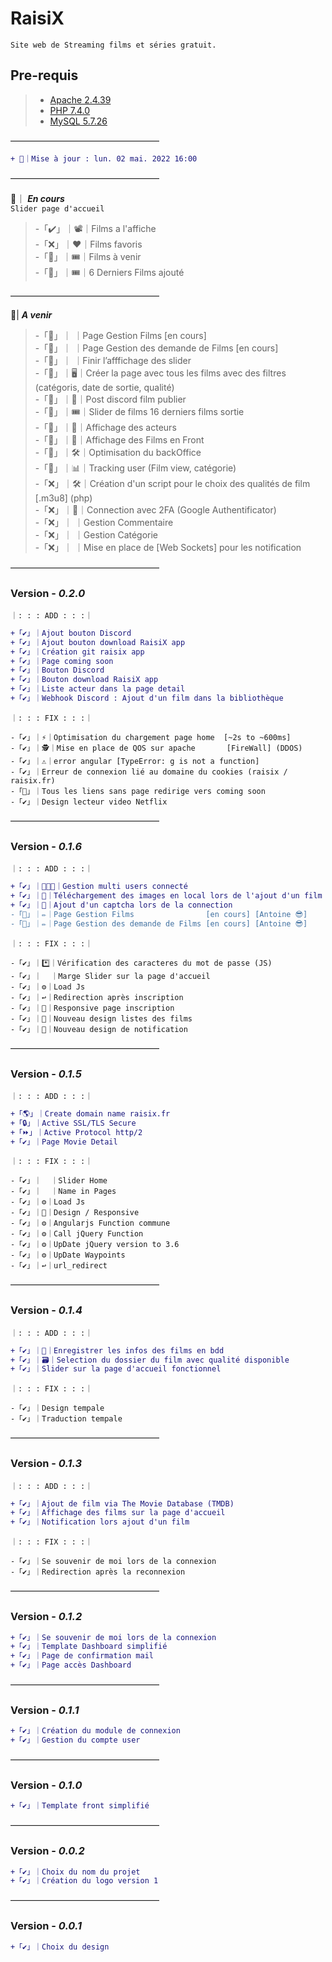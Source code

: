 # **RaisiX**
```
Site web de Streaming films et séries gratuit.
```

## **Pre-requis**
> - [Apache 2.4.39](https://httpd.apache.org/download.cgi)
> - [PHP 7.4.0](https://www.php.net/downloads.php)
> - [MySQL 5.7.26](https://www.mysql.com/fr/downloads/)

—————————————————

```DIFF
+ 🔄｜Mise à jour : lun. 02 mai. 2022 16:00
```
—————————————————

🔨｜ ***En cours***\
`Slider page d'accueil`
> -「✔️」｜📽️｜Films a l'affiche\
> -「❌」｜❤️｜Films favoris\
> -「🔄」｜🎟️｜Films à venir\
> -「🔄」｜🎟️｜6 Derniers Films ajouté

—————————————————

🍿| ***A venir***
> -「🔄」｜  ｜Page Gestion Films                     [en cours]\
> -「🔄」｜  ｜Page Gestion des demande de Films      [en cours]\
> -「🔄」｜  ｜Finir l’afffichage des slider\
> -「🔄」｜🖥｜Créer la page avec tous les films avec des filtres (catégoris, date de sortie, qualité)\
> -「🔄」｜📣｜Post discord film publier\
> -「🔄」｜🎟️｜Slider de films 16 derniers films sortie\
> -「🔄」｜🤸｜Affichage des acteurs\
> -「🔄」｜👀｜Affichage des Films en Front\
> -「🔄」｜🛠️｜Optimisation du backOffice\
> -「🔄」｜📊｜Tracking user (Film view, catégorie)\
> -「❌」｜🛠️｜Création d'un script pour le choix des qualités de film [.m3u8] (php)\
> -「❌」｜📲｜Connection avec 2FA (Google Authentificator)\
> -「❌」｜  ｜Gestion Commentaire\
> -「❌」｜  ｜Gestion Catégorie\
> -「❌」｜  ｜Mise en place de [Web Sockets] pour les notification

—————————————————
###  **Version** - *0.2.0*
`｜: : : ADD : : :｜`
```DIFF
+「✔️」｜Ajout bouton Discord
+「✔️」｜Ajout bouton download RaisiX app
+「✔️」｜Création git raisix app
+「✔️」｜Page coming soon
+「✔️」｜Bouton Discord
+「✔️」｜Bouton download RaisiX app
+「✔️」｜Liste acteur dans la page detail
+「✔️」｜Webhook Discord : Ajout d'un film dans la bibliothèque
```
`｜: : : FIX : : :｜`
```FIX
-「✔️」｜⚡｜Optimisation du chargement page home  [~2s to ~600ms]
-「✔️」｜🕵｜Mise en place de QOS sur apache       [FireWall] (DDOS)
-「✔️」｜⚠｜error angular [TypeError: g is not a function]
-「✔️」｜Erreur de connexion lié au domaine du cookies (raisix / raisix.fr)
-「🔄」｜Tous les liens sans page redirige vers coming soon
-「✔️」｜Design lecteur video Netflix
```
—————————————————
###  **Version** - *0.1.6*
`｜: : : ADD : : :｜`
```DIFF
+「✔️」｜👨‍👦‍👦｜Gestion multi users connecté
+「✔️」｜💾｜Téléchargement des images en local lors de l'ajout d'un film
+「✔️」｜🔐｜Ajout d'un captcha lors de la connection
-「🔄」｜✏️｜Page Gestion Films                [en cours] [Antoine 😎]
-「🔄」｜✏️｜Page Gestion des demande de Films [en cours] [Antoine 😎]
```
`｜: : : FIX : : :｜`
```FIX
-「✔️」｜*️⃣️｜Vérification des caracteres du mot de passe (JS)
-「✔️」｜  ｜Marge Slider sur la page d'accueil
-「✔️」｜⚙｜Load Js
-「✔️」｜↩️｜Redirection après inscription
-「✔️」｜📱｜Responsive page inscription
-「✔️」｜📱｜Nouveau design listes des films
-「✔️」｜🔔｜Nouveau design de notification
```
—————————————————
###  **Version** - *0.1.5*
`｜: : : ADD : : :｜`
```DIFF
+「🌎」｜Create domain name raisix.fr
+「🔒」｜Active SSL/TLS Secure
+「⏩」｜Active Protocol http/2
+「✔️」｜Page Movie Detail
```
`｜: : : FIX : : :｜`
```FIX
-「✔️」｜  ｜Slider Home
-「✔️」｜  ｜Name in Pages
-「✔️」｜⚙｜Load Js
-「✔️」｜📱｜Design / Responsive
-「✔️」｜⚙｜Angularjs Function commune
-「✔️」｜⚙｜Call jQuery Function
-「✔️」｜⚙｜UpDate jQuery version to 3.6
-「✔️」｜⚙｜UpDate Waypoints
-「✔️」｜↩️｜url_redirect
```
—————————————————
### **Version** - *0.1.4*
`｜: : : ADD : : :｜`
```DIFF
+「✔️」｜💾｜Enregistrer les infos des films en bdd
+「✔️」｜🗃️｜Selection du dossier du film avec qualité disponible
+「✔️」｜Slider sur la page d'accueil fonctionnel
```
`｜: : : FIX : : :｜`
```FIX
-「✔️」｜Design tempale
-「✔️」｜Traduction tempale
```
—————————————————
### **Version** - *0.1.3*
`｜: : : ADD : : :｜`
```DIFF
+「✔️」｜Ajout de film via The Movie Database (TMDB)
+「✔️」｜Affichage des films sur la page d'accueil
+「✔️」｜Notification lors ajout d'un film
```
`｜: : : FIX : : :｜`
```FIX
-「✔️」｜Se souvenir de moi lors de la connexion
-「✔️」｜Redirection après la reconnexion
```
—————————————————
### **Version** - *0.1.2*
```DIFF
+「✔️」｜Se souvenir de moi lors de la connexion
+「✔️」｜Template Dashboard simplifié 
+「✔️」｜Page de confirmation mail
+「✔️」｜Page accès Dashboard
```
—————————————————
### **Version** - *0.1.1*
```DIFF
+「✔️」｜Création du module de connexion
+「✔️」｜Gestion du compte user
```
—————————————————
### **Version** - *0.1.0*
```DIFF
+「✔️」｜Template front simplifié
```
—————————————————
### **Version** - *0.0.2*
```DIFF
+「✔️」｜Choix du nom du projet 
+「✔️」｜Création du logo version 1
```
—————————————————
### **Version** - *0.0.1*
```DIFF
+「✔️」｜Choix du design
```
